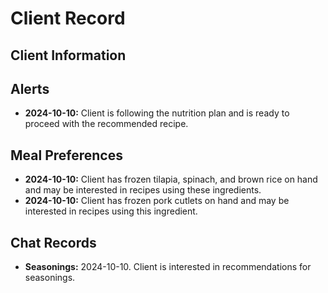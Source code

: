 # Client Record

## Client Information

## Alerts
- **2024-10-10:** Client is following the nutrition plan and is ready to proceed with the recommended recipe.

## Meal Preferences
- **2024-10-10:** Client has frozen tilapia, spinach, and brown rice on hand and may be interested in recipes using these ingredients.
- **2024-10-10:** Client has frozen pork cutlets on hand and may be interested in recipes using this ingredient.

## Chat Records
- **Seasonings:** 2024-10-10. Client is interested in recommendations for seasonings.
